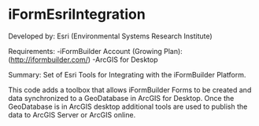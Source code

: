 iFormEsriIntegration
====================
Developed by: Esri (Environmental Systems Research Institute)

Requirements: 
-iFormBuilder Account (Growing Plan):  (http://iformbuilder.com/)
-ArcGIS for Desktop

Summary:
Set of Esri Tools for Integrating with the iFormBuilder Platform.

This code adds a toolbox that allows iFormBuilder Forms to be created and data synchronized to a GeoDatabase in ArcGIS for Desktop. Once the GeoDatabase is in ArcGIS desktop additional tools are used to publish the data to ArcGIS Server or ArcGIS online. 